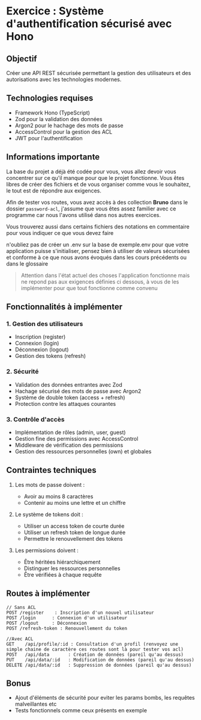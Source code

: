 # Exercice : Système d'authentification sécurisé avec Hono

## Objectif
Créer une API REST sécurisée permettant la gestion des utilisateurs et des autorisations avec les technologies modernes.

## Technologies requises
- Framework Hono (TypeScript)
- Zod pour la validation des données
- Argon2 pour le hachage des mots de passe
- AccessControl pour la gestion des ACL
- JWT pour l'authentification

## Informations importante
La base du projet a déjà été codée pour vous, vous allez devoir vous concentrer sur ce qu'il manque pour que le projet fonctionne.
Vous êtes libres de créer des fichiers et de vous organiser comme vous le souhaitez, le tout est de répondre aux exigences.

Afin de tester vos routes, vous avez accès à des collection **Bruno** dans le dossier `password-acl`, j'assume que vous êtes assez familier avec
ce programme car nous l'avons utilisé dans nos autres exercices.

Vous trouverez aussi dans certains fichiers des notations en commentaire pour vous indiquer ce que vous devez faire

n'oubliez pas de créer un .env sur la base de exemple.env pour que votre application puisse s'initialiser, pensez bien à utiliser de valeurs sécurisées et conforme à ce que nous avons évoqués dans les cours précédents ou dans le glossaire

> Attention dans l'état actuel des choses l'application fonctionne mais ne repond pas aux exigences définies ci dessous, à vous de les implémenter pour que tout fonctionne comme convenu

## Fonctionnalités à implémenter

### 1. Gestion des utilisateurs
- Inscription (register)
- Connexion (login)
- Déconnexion (logout)
- Gestion des tokens (refresh)

### 2. Sécurité
- Validation des données entrantes avec Zod
- Hachage sécurisé des mots de passe avec Argon2
- Système de double token (access + refresh)
- Protection contre les attaques courantes

### 3. Contrôle d'accès
- Implémentation de rôles (admin, user, guest)
- Gestion fine des permissions avec AccessControl
- Middleware de vérification des permissions
- Gestion des ressources personnelles (own) et globales

## Contraintes techniques
1. Les mots de passe doivent :
   - Avoir au moins 8 caractères
   - Contenir au moins une lettre et un chiffre

2. Le système de tokens doit :
   - Utiliser un access token de courte durée
   - Utiliser un refresh token de longue durée
   - Permettre le renouvellement des tokens

3. Les permissions doivent :
   - Être héritées hiérarchiquement
   - Distinguer les ressources personnelles
   - Être vérifiées à chaque requête

## Routes à implémenter
```
// Sans ACL
POST /register    : Inscription d'un nouvel utilisateur
POST /login      : Connexion d'un utilisateur
POST /logout     : Déconnexion
POST /refresh-token : Renouvellement du token

//Avec ACL
GET    /api/profile/:id : Consultation d'un profil (renvoyez une simple chaine de caractère ces routes sont là pour tester vos acl)
POST   /api/data       : Création de données (pareil qu'au dessus)
PUT    /api/data/:id   : Modification de données (pareil qu'au dessus)
DELETE /api/data/:id   : Suppression de données (pareil qu'au dessus)
```

## Bonus
- Ajout d'éléments de sécurité pour eviter les params bombs, les requêtes malveillantes etc
- Tests fonctionnels comme ceux présents en exemple

